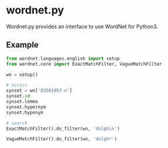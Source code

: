 # wordnet.py

Wordnet.py provides an interface to use WordNet for Python3.

## Example

```python
from wordnet.languages.english import setup
from wordnet.core import ExactMatchFilter, VagueMatchFilter

wn = setup()

# access
synset = wn['02581957-n']
synset.id
synset.lemma
synset.hypernym
synset.hyponym

# search
ExactMatchFilter().do_filter(wn, 'dolphin')

VagueMatchFilter().do_filter(wn, 'dolph*')
```
